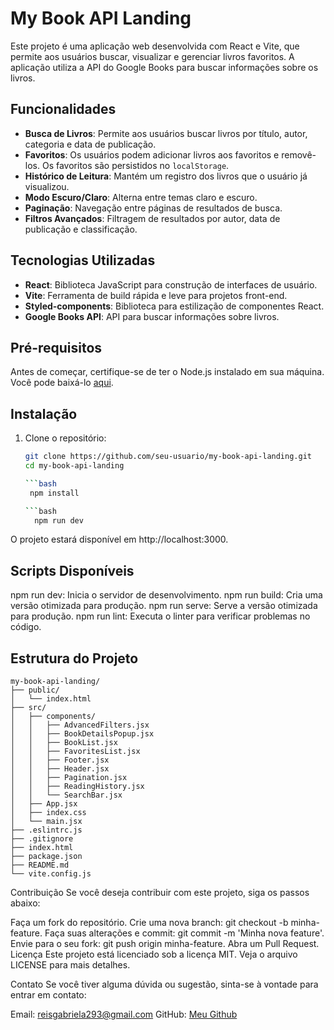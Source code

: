 # My Book API Landing

Este projeto é uma aplicação web desenvolvida com React e Vite, que permite aos usuários buscar, visualizar e gerenciar livros favoritos. A aplicação utiliza a API do Google Books para buscar informações sobre os livros.

## Funcionalidades

- **Busca de Livros**: Permite aos usuários buscar livros por título, autor, categoria e data de publicação.
- **Favoritos**: Os usuários podem adicionar livros aos favoritos e removê-los. Os favoritos são persistidos no `localStorage`.
- **Histórico de Leitura**: Mantém um registro dos livros que o usuário já visualizou.
- **Modo Escuro/Claro**: Alterna entre temas claro e escuro.
- **Paginação**: Navegação entre páginas de resultados de busca.
- **Filtros Avançados**: Filtragem de resultados por autor, data de publicação e classificação.

## Tecnologias Utilizadas

- **React**: Biblioteca JavaScript para construção de interfaces de usuário.
- **Vite**: Ferramenta de build rápida e leve para projetos front-end.
- **Styled-components**: Biblioteca para estilização de componentes React.
- **Google Books API**: API para buscar informações sobre livros.

## Pré-requisitos

Antes de começar, certifique-se de ter o Node.js instalado em sua máquina. Você pode baixá-lo [aqui](https://nodejs.org/).

## Instalação

1. Clone o repositório:
   ```bash
   git clone https://github.com/seu-usuario/my-book-api-landing.git
   cd my-book-api-landing

   ```bash
    npm install

   ```bash
     npm run dev


O projeto estará disponível em http://localhost:3000.

## Scripts Disponíveis

npm run dev: Inicia o servidor de desenvolvimento.
npm run build: Cria uma versão otimizada para produção.
npm run serve: Serve a versão otimizada para produção.
npm run lint: Executa o linter para verificar problemas no código.

## Estrutura do Projeto

```
my-book-api-landing/
├── public/
│   └── index.html
├── src/
│   ├── components/
│   │   ├── AdvancedFilters.jsx
│   │   ├── BookDetailsPopup.jsx
│   │   ├── BookList.jsx
│   │   ├── FavoritesList.jsx
│   │   ├── Footer.jsx
│   │   ├── Header.jsx
│   │   ├── Pagination.jsx
│   │   ├── ReadingHistory.jsx
│   │   └── SearchBar.jsx
│   ├── App.jsx
│   ├── index.css
│   └── main.jsx
├── .eslintrc.js
├── .gitignore
├── index.html
├── package.json
├── README.md
└── vite.config.js
```



Contribuição
Se você deseja contribuir com este projeto, siga os passos abaixo:

Faça um fork do repositório.
Crie uma nova branch: git checkout -b minha-feature.
Faça suas alterações e commit: git commit -m 'Minha nova feature'.
Envie para o seu fork: git push origin minha-feature.
Abra um Pull Request.
Licença
Este projeto está licenciado sob a licença MIT. Veja o arquivo LICENSE para mais detalhes.

Contato
Se você tiver alguma dúvida ou sugestão, sinta-se à vontade para entrar em contato:

Email: reisgabriela293@gmail.com
GitHub: [Meu Github](https://github.com/dev-gabis)
